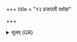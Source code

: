 +++
title = "१२ प्रजापती रक्षोहा"

+++
<details><summary>मूलम् (GR)</summary>

प्रजापती रक्षोहा (…) ॥
</details>